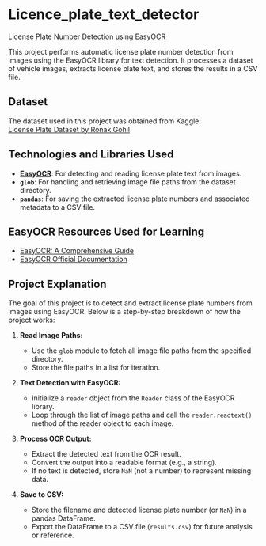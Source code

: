 # Licence_plate_text_detector
License Plate Number Detection using EasyOCR

This project performs automatic license plate number detection from images using the EasyOCR library for text detection. It processes a dataset of vehicle images, extracts license plate text, and stores the results in a CSV file.

## Dataset

The dataset used in this project was obtained from Kaggle:  
[License Plate Dataset by Ronak Gohil](https://www.kaggle.com/datasets/ronakgohil/license-plate-dataset)

## Technologies and Libraries Used

- **[EasyOCR](https://www.jaided.ai/easyocr/)**: For detecting and reading license plate text from images.
- **`glob`**: For handling and retrieving image file paths from the dataset directory.
- **`pandas`**: For saving the extracted license plate numbers and associated metadata to a CSV file.

## EasyOCR Resources Used for Learning

- [EasyOCR: A Comprehensive Guide](https://medium.com/@adityamahajan.work/easyocr-a-comprehensive-guide-5ff1cb850168)
- [EasyOCR Official Documentation](https://www.jaided.ai/easyocr/documentation/)

## Project Explanation

The goal of this project is to detect and extract license plate numbers from images using EasyOCR. Below is a step-by-step breakdown of how the project works:

1. **Read Image Paths:**
   - Use the `glob` module to fetch all image file paths from the specified directory.
   - Store the file paths in a list for iteration.

2. **Text Detection with EasyOCR:**
   - Initialize a `reader` object from the  `Reader` class of the EasyOCR library.
   - Loop through the list of image paths and call the `reader.readtext()` method of the reader object to each image.

3. **Process OCR Output:**
   - Extract the detected text from the OCR result.
   - Convert the output into a readable format (e.g., a string).
   - If no text is detected, store `NaN` (not a number) to represent missing data.

4. **Save to CSV:**
   - Store the filename and detected license plate number (or `NaN`) in a pandas DataFrame.
   - Export the DataFrame to a CSV file (`results.csv`) for future analysis or reference.

